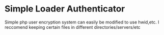 # Simple Loader Authenticator
Simple php user encryption system can easily be modified to use hwid,etc.
I reccomend keeping certain files in different directories/servers/etc  
